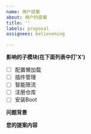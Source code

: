 ```yaml
---
name: 用户提案
about: 用户的提案
title: ''
labels: proposal
assignees: believening

---
```


**影响的子模块(在下面列表中打'X')**

- [ ] 配置懒加载
- [ ] 插件管理
- [ ] 智能限流
- [ ] 注册仓库
- [ ] 安装Boot

**问题背景**

**您的提案内容**
